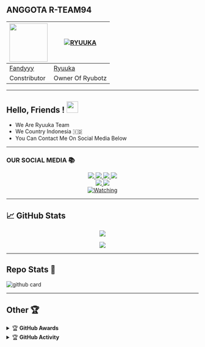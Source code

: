 ## ANGGOTA R-TEAM94
<a href="https://github.com/NzrlAfndi"><img src="https://github.com/NzrlAfndi.png?size=100" width="100" height="100"></a> | [![RYUUKA](https://github.com/YdzAja.png?size=100)](https://github.com/YdzAja) 
---|---
[Fandyyy](https://github.com/NzrlAfndi)  | [Ryuuka](https://github.com/YdzAja)
Constributor | Owner Of Ryubotz |

---

## Hello, Friends ! <img src="https://raw.githubusercontent.com/MartinHeinz/MartinHeinz/master/wave.gif" width="30px">

- We Are Ryuuka Team
- We Country Indonesia 🇮🇩
- You Can Contact Me On Social Media Below

---

### OUR SOCIAL MEDIA 📚
<p align="center">
  <a href="https://wa.me/message/FDEA65XQNZMAF1"><img src="https://img.shields.io/badge/WhatsApp%20Fandyyy-25D366?style=for-the-badge&logo=whatsapp&logoColor=white" />
  <a href="https://wa.me/6283891921787"><img src="https://img.shields.io/badge/WhatsApp%20Ryuuka-25D366?style=for-the-badge&logo=whatsapp&logoColor=white" />
  <a href="https://chat.whatsapp.com/BhOYdoWNRFC4n4bdsEexlV"><img src="https://img.shields.io/badge/WhatsApp%20Group-25D366?style=for-the-badge&logo=whatsapp&logoColor=white" />
  <a href="https://youtube.com/channel/UCjxavxEQa1Wd9A4J9tOmATA"><img src="https://img.shields.io/badge/YouTube-Ryuuka%20Botz-ff0000?style=for-the-badge&logo=youtube&logoColor=ff0000&link=https://youtube.com/channel/UCjxavxEQa1Wd9A4J9tOmATA" /><br>
  <a name=R-TEAM94&label=VIEWS&style=flat-square&color=orange" />
  <a href="https://github.com/R-TEAM94"><img src="https://img.shields.io/badge/-GitHub-black?style=flat-square&logo=github" /> 
  <a href="https://youtube.com/channel/UCjxavxEQa1Wd9A4J9tOmATA"><img src="https://img.shields.io/youtube/channel/subscribers/UCjxavxEQa1Wd9A4J9tOmATA?style=social" /> <br>
  <a href="https://komarev.com/ghpvc/?username=R-TEAM94&color=blue&style=flat-square&label=Profile+Views"><img title="Watching" src="https://komarev.com/ghpvc/?username=R-TEAM94&color=blue&style=flat-square&label=Profile+View"></a>
</p>

---

## &#x1f4c8; GitHub Stats

<p align="center"><a href="https://github.com/R-TEAM94"><img src="https://github-readme-stats.vercel.app/api?username=R-TEAM94&show_icons=true&theme=radical"></a></p>
<p align="center"><a href="https://github.com/R-TEAM94"><img src="https://github-readme-stats.vercel.app/api/top-langs/?username=R-TEAM94&theme=radical&layout=compact"></a></p> 

---

## Repo Stats 📝

![github card](https://github-readme-stats.vercel.app/api/pin/?username=R-TEAM94&repo=R-TEAM94&theme=dark)

---

## Other 🏆

<details>
    <summary>&#127942 <b>GitHub Awards</b></summary><br/>

![Github Trophy](https://github-profile-trophy.vercel.app/?username=phaticusthiccy)

</details>

<details>
    <summary>&#127942 <b>GitHub Activity</b></summary><br/>

![Metrics](https://metrics.lecoq.io/R-TEAM94?template=classic&repositories.forks=true&languages=1&languages.colors=github&languages.threshold=0%25&config.timezone=Asia%2FMakassar)

</details> 
